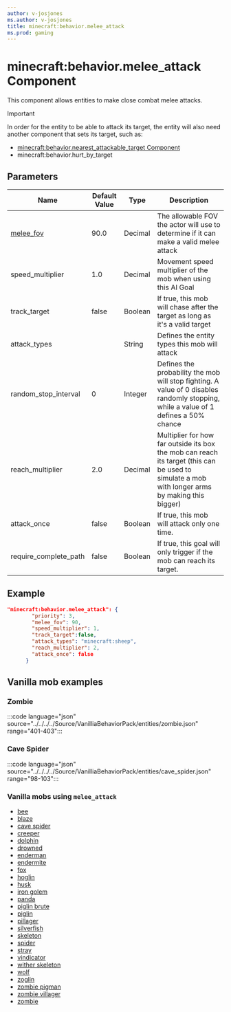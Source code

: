 ```yaml
---
author: v-josjones
ms.author: v-josjones
title: minecraft:behavior.melee_attack
ms.prod: gaming
---
```


# minecraft:behavior.melee_attack Component

This component allows entities to make close combat melee attacks.

> [!IMPORTANT]
> In order for the entity to be able to attack its target, the entity will also need another component that sets its target, such as:
>
>- [minecraft:behavior.nearest_attackable_target Component](minecraftBehavior_nearest_attackable_target.md)
>- minecraft:behavior.hurt_by_target

## Parameters

|Name |Default Value  |Type  |Description  |
|---------|---------|---------|---------|
|[melee_fov](../Definitions/melee_fov.md)     |90.0       |Decimal   |The allowable FOV the actor will use to determine if it can make a valid melee attack|
|speed_multiplier     |1.0         |Decimal         |Movement speed multiplier of the mob when using this AI Goal|
|track_target     |false         |Boolean         |If true, this mob will chase after the target as long as it's a valid target|
|attack_types     |         |String         |Defines the entity types this mob will attack|
|random_stop_interval    |0         |Integer        |Defines the probability the mob will stop fighting. A value of 0 disables randomly stopping, while a value of 1 defines a 50% chance|
|reach_multiplier   |2.0         |Decimal         |Multiplier for how far outside its box the mob can reach its target (this can be used to simulate a mob with longer arms by making this bigger)|
|attack_once     |false         |Boolean       |If true, this mob will attack only one time.|
|require_complete_path    |false         |Boolean         |If true, this goal will only trigger if the mob can reach its target.|

## Example

```json
"minecraft:behavior.melee_attack": { 
        "priority": 3, 
        "melee_fov": 90, 
        "speed_multiplier": 1, 
        "track_target":false, 
        "attack_types": "minecraft:sheep",
        "reach_multiplier": 2, 
        "attack_once": false 
      }
```

## Vanilla mob examples

### Zombie

:::code language="json" source="../../../../Source/VanilliaBehaviorPack/entities/zombie.json" range="401-403":::

### Cave Spider

:::code language="json" source="../../../../Source/VanilliaBehaviorPack/entities/cave_spider.json" range="98-103":::

### Vanilla mobs using `melee_attack`

- [bee](../../../../source/vanillabehaviorpack_snippets/entities/bee)
- [blaze](../../../../source/vanillabehaviorpack_snippets/entities/blaze)
- [cave spider](../../../../source/vanillabehaviorpack_snippets/entities/cave_spider)
- [creeper](../../../../source/vanillabehaviorpack_snippets/entities/creeper)
- [dolphin](../../../../source/vanillabehaviorpack_snippets/entities/dolphin)
- [drowned](../../../../source/vanillabehaviorpack_snippets/entities/drowned)
- [enderman](../../../../source/vanillabehaviorpack_snippets/entities/enderman)
- [endermite](../../../../source/vanillabehaviorpack_snippets/entities/endermite)
- [fox](../../../../source/vanillabehaviorpack_snippets/entities/fox)
- [hoglin](../../../../source/vanillabehaviorpack_snippets/entities/hoglin)
- [husk](../../../../source/vanillabehaviorpack_snippets/entities/husk)
- [iron golem](../../../../source/vanillabehaviorpack_snippets/entities/iron_golem)
- [panda](../../../../source/vanillabehaviorpack_snippets/entities/panda)
- [piglin brute](../../../../source/vanillabehaviorpack_snippets/entities/piglin_brute)
- [piglin](../../../../source/vanillabehaviorpack_snippets/entities/piglin)
- [pillager](../../../../source/vanillabehaviorpack_snippets/entities/pillager)
- [silverfish](../../../../source/vanillabehaviorpack_snippets/entities/silverfish)
- [skeleton](../../../../source/vanillabehaviorpack_snippets/entities/skeleton)
- [spider](../../../../source/vanillabehaviorpack_snippets/entities/spider)
- [stray](../../../../source/vanillabehaviorpack_snippets/entities/stray)
- [vindicator](../../../../source/vanillabehaviorpack_snippets/entities/vindicator)
- [wither skeleton](../../../../source/vanillabehaviorpack_snippets/entities/wither_skeleton)
- [wolf](../../../../source/vanillabehaviorpack_snippets/entities/wolf)
- [zoglin](../../../../source/vanillabehaviorpack_snippets/entities/zoglin)
- [zombie pigman](../../../../source/vanillabehaviorpack_snippets/entities/zombie_pigman)
- [zombie villager](../../../../source/vanillabehaviorpack_snippets/entities/zombie_villager)
- [zombie](../../../../source/vanillabehaviorpack_snippets/entities/zombie)
